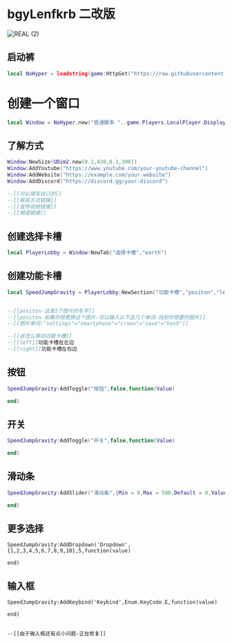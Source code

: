 # bgyLenfkrb 二改版
![REAL (2)](https://github.com/3345-c-a-t-s-u-s/NoHyperLib/assets/117000269/c2cc249c-ed95-4d99-84ad-f432ed6698da)

## 启动裤
````lua
local NoHyper = loadstring(game:HttpGet("https://raw.githubusercontent.com/3345-c-a-t-s-u-s/NoHyperLib/main/source.dll"))()
````

# 创建一个窗口
````lua
local Window = NoHyper.new("普通脚本 "..game.Players.LocalPlayer.DisplayName,"rbxassetid://13169991903","Welcome back!")
````

## 了解方式
````lua
Window:NewSize(UDim2.new(0.1,430,0.1,300))
Window:AddYoutube("https://www.youtube.com/your-youtube-channel")
Window:AddWebsite("https://example.com/your-website")
Window:AddDiscord("https://discord.gg/your-discord")

--[[可以填写自己的]]
--[[联系方式链接]]
--[[宣传视频链接]]
--[[频道链接]]
````

## 创建选择卡槽
````lua
local PlayerLobby = Window:NewTab("选择卡槽","earth") 
````

## 创建功能卡槽
````lua
local SpeedJumpGravity = PlayerLobby:NewSection("功能卡槽","positon","left")


--[[positon-这是1个图片的名字]]
--[[positon-如果你想更换这个图片-可以输入以下这几个单词-找到你想要的图片]]
--[[图片单词:"settings"="smartphone"="crown"="save"="hash"]]

--[[该怎么移动功能卡槽]]
--[[left]]功能卡槽在左边
--[[right]]功能卡槽在右边
````

## 按钮
````lua
SpeedJumpGravity:AddToggle("按钮",false,function(Value)

end)
````

## 开关
````lua
SpeedJumpGravity:AddToggle("开关",false,function(Value)

end)
````

## 滑动条
````lua
SpeedJumpGravity:AddSlider("滑动条",{Min = 0,Max = 500,Default = 0,ValueT = "%"},function(Value)

end)
````

## 更多选择
````
SpeedJumpGravity:AddDropdown('Dropdown',{1,2,3,4,5,6,7,8,9,10},5,function(value)

end)
````

## 输入框
````
SpeedJumpGravity:AddKeybind('Keybind',Enum.KeyCode.E,function(value)
	
end)


--[[由于输入框还有点小问题-正在修复]]
````